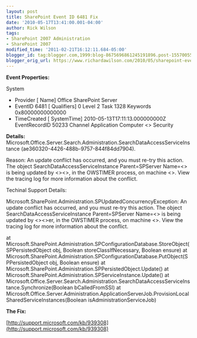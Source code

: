 ```yaml
---
layout: post
title: SharePoint Event ID 6481 Fix
date: '2010-05-17T13:41:00.001-04:00'
author: Rick Wilson
tags:
- SharePoint 2007 Administration
- SharePoint 2007
modified_time: '2011-02-21T16:12:11.684-05:00'
blogger_id: tag:blogger.com,1999:blog-8675696861245191896.post-1557005538897140647
blogger_orig_url: https://www.richardawilson.com/2010/05/sharepoint-event-id-6481-fix.html
---
```


**Event  Properties:**

System
- Provider
[ Name] Office SharePoint Server
- EventID 6481
[ Qualifiers] 0
Level 2
Task 1328
Keywords 0x80000000000000
- TimeCreated
[ SystemTime] 2010-05-13T17:11:13.000000000Z
EventRecordID 50233
Channel Application
Computer <>
Security

**Details:**
Microsoft.Office.Server.Search.Administration.SearchDataAccessServiceInstance (ae360320-4426-488b-9757-844f84dd7904).

Reason: An update conflict has occurred, and you must re-try this action. The object SearchDataAccessServiceInstance Parent=SPServer Name=<> is being updated by <>\<>, in the OWSTIMER process, on machine <>. View the tracing log for more information about the conflict.

Techinal Support Details:

Microsoft.SharePoint.Administration.SPUpdatedConcurrencyException: An update conflict has occurred, and you must re-try this action. The object SearchDataAccessServiceInstance Parent=SPServer Name=<> is being updated by <>\<>er, in the OWSTIMER process, on machine <>. View the tracing log for more information about the conflict.

at Microsoft.SharePoint.Administration.SPConfigurationDatabase.StoreObject(SPPersistedObject obj, Boolean storeClassIfNecessary, Boolean ensure)
at Microsoft.SharePoint.Administration.SPConfigurationDatabase.PutObject(SPPersistedObject obj, Boolean ensure)
at Microsoft.SharePoint.Administration.SPPersistedObject.Update()
at Microsoft.SharePoint.Administration.SPServiceInstance.Update()
at Microsoft.Office.Server.Search.Administration.SearchDataAccessServiceInstance.Synchronize(Boolean bCalledFromSSI)
at Microsoft.Office.Server.Administration.ApplicationServerJob.ProvisionLocalSharedServiceInstances(Boolean isAdministrationServiceJob)

**The Fix:**

[http://support.microsoft.com/kb/939308](http://support.microsoft.com/kb/939308)

